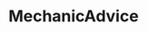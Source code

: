 ---
title: MechanicAdvice
crosslinks:
- Justrolledintotheshop
- Cartalk
- Trucks
- CarAV
- AutoDetailing
- AskMechanics
- Diesel
- askscience
- BMW
- RIAutoEnthusiasts
- cars
- AskReddit
- Audi
- AskEngineers
- fordranger
- Bandnames
- TwoRedditorsOneCup
- namethatcar
- ToyotaPickup
- audiophile
---